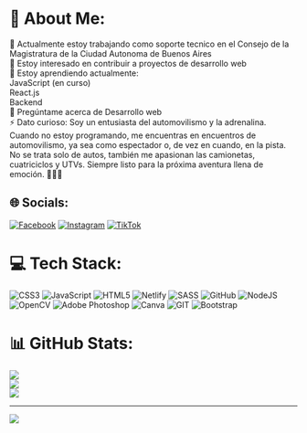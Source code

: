 # 💫 About Me:
🔭 Actualmente estoy trabajando como soporte tecnico en el Consejo de la Magistratura de la Ciudad Autonoma de Buenos Aires<br>👯 Estoy interesado en contribuir a proyectos de desarrollo web<br>🌱 Estoy aprendiendo actualmente:<br>JavaScript (en curso)<br>React.js<br>Backend<br>💬 Pregúntame acerca de Desarrollo web<br>⚡ Dato curioso: Soy un entusiasta del automovilismo y la adrenalina. Cuando no estoy programando, me encuentras en encuentros de automovilismo, ya sea como espectador o, de vez en cuando, en la pista. No se trata solo de autos, también me apasionan las camionetas, cuatriciclos y UTVs. Siempre listo para la próxima aventura llena de emoción. 🏁🚗💨


## 🌐 Socials:
[![Facebook](https://img.shields.io/badge/Facebook-%231877F2.svg?logo=Facebook&logoColor=white)](https://facebook.com/fede.pietra) [![Instagram](https://img.shields.io/badge/Instagram-%23E4405F.svg?logo=Instagram&logoColor=white)](https://instagram.com/pietrafede) [![TikTok](https://img.shields.io/badge/TikTok-%23000000.svg?logo=TikTok&logoColor=white)](https://tiktok.com/@@fedepietra) 

# 💻 Tech Stack:
![CSS3](https://img.shields.io/badge/css3-%231572B6.svg?style=for-the-badge&logo=css3&logoColor=white) ![JavaScript](https://img.shields.io/badge/javascript-%23323330.svg?style=for-the-badge&logo=javascript&logoColor=%23F7DF1E) ![HTML5](https://img.shields.io/badge/html5-%23E34F26.svg?style=for-the-badge&logo=html5&logoColor=white) ![Netlify](https://img.shields.io/badge/netlify-%23000000.svg?style=for-the-badge&logo=netlify&logoColor=#00C7B7) ![SASS](https://img.shields.io/badge/SASS-hotpink.svg?style=for-the-badge&logo=SASS&logoColor=white) ![GitHub](https://img.shields.io/badge/GitHub-%23121011.svg?style=for-the-badge&logo=github&logoColor=white) ![NodeJS](https://img.shields.io/badge/node.js-6DA55F?style=for-the-badge&logo=node.js&logoColor=white) ![OpenCV](https://img.shields.io/badge/opencv-%23white.svg?style=for-the-badge&logo=opencv&logoColor=white) ![Adobe Photoshop](https://img.shields.io/badge/adobephotoshop-%2331A8FF.svg?style=for-the-badge&logo=adobephotoshop&logoColor=white) ![Canva](https://img.shields.io/badge/Canva-%2300C4CC.svg?style=for-the-badge&logo=Canva&logoColor=white) ![GIT](https://img.shields.io/badge/Git-fc6d26?style=for-the-badge&logo=git&logoColor=white) ![Bootstrap](https://img.shields.io/badge/bootstrap-%23563D7C.svg?style=for-the-badge&logo=bootstrap&logoColor=white)
# 📊 GitHub Stats:
![](https://github-readme-stats.vercel.app/api?username=pietrafede&theme=radical&hide_border=false&include_all_commits=false&count_private=false)<br/>
![](https://github-readme-streak-stats.herokuapp.com/?user=pietrafede&theme=radical&hide_border=false)<br/>
![](https://github-readme-stats.vercel.app/api/top-langs/?username=pietrafede&theme=radical&hide_border=false&include_all_commits=false&count_private=false&layout=compact)

---
[![](https://visitcount.itsvg.in/api?id=pietrafede&icon=0&color=0)](https://visitcount.itsvg.in)

<!-- Proudly created with GPRM ( https://gprm.itsvg.in ) -->
